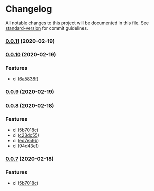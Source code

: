 # Changelog

All notable changes to this project will be documented in this file. See [standard-version](https://github.com/conventional-changelog/standard-version) for commit guidelines.

### [0.0.11](https://github.com/flocasts/flo-scss/compare/v0.0.10...v0.0.11) (2020-02-19)

### [0.0.10](https://github.com/flocasts/flo-scss/compare/v0.0.9...v0.0.10) (2020-02-19)


### Features

* ci ([6a5838f](https://github.com/flocasts/flo-scss/commit/6a5838f8742de1389bde2b5276ed14435efa1e65))

### [0.0.9](https://github.com/flocasts/flo-scss/compare/v0.0.8...v0.0.9) (2020-02-19)

### [0.0.8](https://github.com/flocasts/flo-scss/compare/v0.0.4...v0.0.8) (2020-02-18)


### Features

* ci ([5b7018c](https://github.com/flocasts/flo-scss/commit/5b7018cd7f20761b08925a2eefd6209cb3f52c62))
* ci ([c23dc55](https://github.com/flocasts/flo-scss/commit/c23dc55a60399b93012b5414678ae02c9736e3f1))
* ci ([ed7e59b](https://github.com/flocasts/flo-scss/commit/ed7e59bedab63d5730e6cbfcd7657dfb882039cd))
* ci ([94d43e1](https://github.com/flocasts/flo-scss/commit/94d43e1a75fde2f9f05112a11d1ad667aced00b7))

### [0.0.7](https://github.com/flocasts/flo-scss/compare/v0.0.5...v0.0.7) (2020-02-18)


### Features

* ci ([5b7018c](https://github.com/flocasts/flo-scss/commit/5b7018cd7f20761b08925a2eefd6209cb3f52c62))
